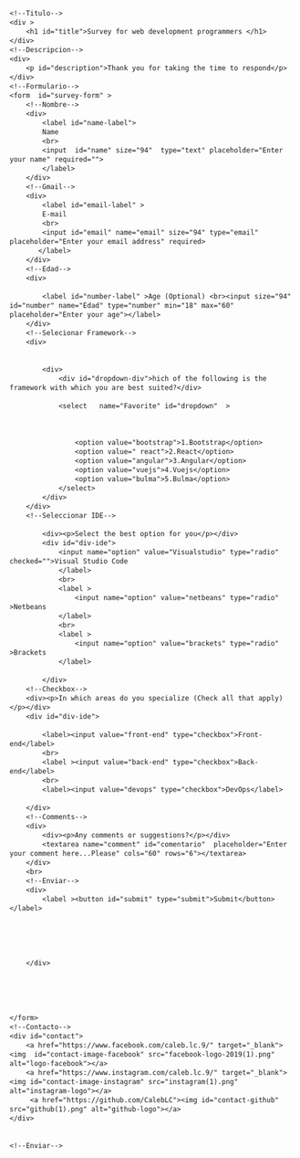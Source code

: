 <!DOCTYPE html>
<link rel="stylesheet" href="facebook-logo-2019(1).png">
<link rel="stylesheet" href="estilo.css">
<link href="https://fonts.googleapis.com/css2?family=Edu+SA+Beginner:wght@500&family=Montserrat:ital,wght@1,200&family=Oswald:wght@300&family=Teko:wght@300&display=swap" rel="stylesheet"> 
<link rel="stylesheet" href="https://fonts.googleapis.com/css2?family=Material+Symbols+Outlined:opsz,wght,FILL,GRAD@20..48,100..700,0..1,-50..200" />
<link rel="stylesheet" href="https://fonts.googleapis.com/css2?family=Material+Symbols+Outlined:opsz,wght,FILL,GRAD@48,400,0,0" />
<link rel="stylesheet" href="instagram(1).png">
<link rel="stylesheet" href="https://iconscout.com/icons/github">

<html>

<head>
    <title>Formulario</title>
</head>
<body >
    
    <!--Titulo-->
    <div >
        <h1 id="title">Survey for web development programmers </h1>
    </div>
    <!--Descripcion-->
    <div>
        <p id="description">Thank you for taking the time to respond</p>
    </div>
    <!--Formulario-->
    <form  id="survey-form" >
        <!--Nombre-->
        <div>
            <label id="name-label">
            Name
            <br>
            <input  id="name" size="94"  type="text" placeholder="Enter your name" required="">
            </label>
        </div>
        <!--Gmail-->
        <div>
            <label id="email-label" >
            E-mail
            <br>
            <input id="email" name="email" size="94" type="email" placeholder="Enter your email address" required>
           </label>
        </div>
        <!--Edad-->
        <div>
            
            <label id="number-label" >Age (Optional) <br><input size="94" id="number" name="Edad" type="number" min="18" max="60" placeholder="Enter your age"></label>
        </div>
        <!--Selecionar Framework-->
        <div>
           
            
            <div>
                <div id="dropdown-div">hich of the following is the framework with which you are best suited?</div>
                    
                <select   name="Favorite" id="dropdown"  >
                    
                  
                    
                    <option value="bootstrap">1.Bootstrap</option>
                    <option value=" react">2.React</option>
                    <option value="angular">3.Angular</option>
                    <option value="vuejs">4.Vuejs</option>
                    <option value="bulma">5.Bulma</option>
                </select>
            </div>    
        </div>
        <!--Seleccionar IDE-->
        
            <div><p>Select the best option for you</p></div>
            <div id="div-ide">
                <input name="option" value="Visualstudio" type="radio"  checked="">Visual Studio Code
                </label>
                <br>
                <label >
                    <input name="option" value="netbeans" type="radio"  >Netbeans
                </label>
                <br>
                <label >
                    <input name="option" value="brackets" type="radio" >Brackets
                </label>
                
            </div>
        <!--Checkbox-->
        <div><p>In which areas do you specialize (Check all that apply)</p></div>
        <div id="div-ide">
            
            <label><input value="front-end" type="checkbox">Front-end</label>
            <br>
            <label ><input value="back-end" type="checkbox">Back-end</label>
            <br>
            <label><input value="devops" type="checkbox">DevOps</label>

        </div>
        <!--Comments-->
        <div>
            <div><p>Any comments or suggestions?</p></div>
            <textarea name="comment" id="comentario"  placeholder="Enter your comment here...Please" cols="60" rows="6"></textarea>
        </div>
        <br>
        <!--Enviar-->
        <div>
            <label ><button id="submit" type="submit">Submit</button></label>
           
            
    


        </div>
        



        
    </form>
    <!--Contacto-->    
    <div id="contact">
        <a href="https://www.facebook.com/caleb.lc.9/" target="_blank"><img  id="contact-image-facebook" src="facebook-logo-2019(1).png" alt="logo-facebook"></a>
        <a href="https://www.instagram.com/caleb.lc.9/" target="_blank"><img id="contact-image-instagram" src="instagram(1).png" alt="instagram-logo"></a>
         <a href="https://github.com/CalebLC"><img id="contact-github" src="github(1).png" alt="github-logo"></a>
    </div>


    <!--Enviar-->

</body>
</html>
